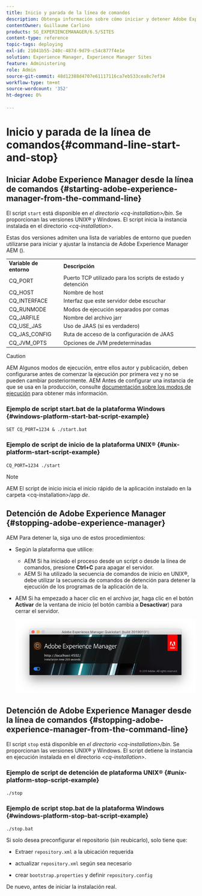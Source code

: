 ```yaml
---
title: Inicio y parada de la línea de comandos
description: Obtenga información sobre cómo iniciar y detener Adobe Experience Manager desde la línea de comandos.
contentOwner: Guillaume Carlino
products: SG_EXPERIENCEMANAGER/6.5/SITES
content-type: reference
topic-tags: deploying
exl-id: 21041b55-240c-487d-9d79-c54c877f4e1e
solution: Experience Manager, Experience Manager Sites
feature: Administering
role: Admin
source-git-commit: 48d12388d4707e61117116ca7eb533cea8c7ef34
workflow-type: tm+mt
source-wordcount: '352'
ht-degree: 0%

---
```


# Inicio y parada de la línea de comandos{#command-line-start-and-stop}

## Iniciar Adobe Experience Manager desde la línea de comandos {#starting-adobe-experience-manager-from-the-command-line}

El script `start` está disponible en *el directorio &lt;cq-installation>/bin*. Se proporcionan las versiones UNIX® y Windows. El script inicia la instancia instalada en el directorio *&lt;cq-installation>*.

Estas dos versiones admiten una lista de variables de entorno que pueden utilizarse para iniciar y ajustar la instancia de Adobe Experience Manager AEM ().

<table>
 <tbody>
  <tr>
   <td><strong>Variable de entorno </strong></td>
   <td><strong>Descripción </strong></td>
  </tr>
  <tr>
   <td>CQ_PORT</td>
   <td>Puerto TCP utilizado para los scripts de estado y detención <br /> </td>
  </tr>
  <tr>
   <td>CQ_HOST</td>
   <td>Nombre de host<br /> </td>
  </tr>
  <tr>
   <td>CQ_INTERFACE</td>
   <td>Interfaz que este servidor debe escuchar <br /> </td>
  </tr>
  <tr>
   <td>CQ_RUNMODE</td>
   <td>Modos de ejecución separados por comas <br /> </td>
  </tr>
  <tr>
   <td>CQ_JARFILE</td>
   <td>Nombre del archivo jarr<br /> </td>
  </tr>
  <tr>
   <td>CQ_USE_JAS</td>
   <td>Uso de JAAS (si es verdadero)<br /> </td>
  </tr>
  <tr>
   <td>CQ_JAS_CONFIG</td>
   <td>Ruta de acceso de la configuración de JAAS <br /> </td>
  </tr>
  <tr>
   <td>CQ_JVM_OPTS</td>
   <td>Opciones de JVM predeterminadas<br /> </td>
  </tr>
 </tbody>
</table>

>[!CAUTION]
>
>AEM Algunos modos de ejecución, entre ellos autor y publicación, deben configurarse antes de comenzar la ejecución por primera vez y no se pueden cambiar posteriormente. AEM Antes de configurar una instancia de que se usa en la producción, consulte [documentación sobre los modos de ejecución](/help/sites-deploying/configure-runmodes.md) para obtener más información.

### Ejemplo de script start.bat de la plataforma Windows {#windows-platform-start-bat-script-example}

```shell
SET CQ_PORT=1234 & ./start.bat
```

### Ejemplo de script de inicio de la plataforma UNIX® {#unix-platform-start-script-example}

```shell
CQ_PORT=1234 ./start
```

>[!NOTE]
>
>AEM El script de inicio inicia el inicio rápido de la aplicación instalado en la carpeta &lt;cq-installation>/app *de*.

## Detención de Adobe Experience Manager {#stopping-adobe-experience-manager}

AEM Para detener la, siga uno de estos procedimientos:

* Según la plataforma que utilice:

   * AEM Si ha iniciado el proceso desde un script o desde la línea de comandos, presione **Ctrl+C** para apagar el servidor.
   * AEM Si ha utilizado la secuencia de comandos de inicio en UNIX®, debe utilizar la secuencia de comandos de detención para detener la ejecución de los programas de la aplicación de la.

* AEM Si ha empezado a hacer clic en el archivo jar, haga clic en el botón **Activar** de la ventana de inicio (el botón cambia a **Desactivar**) para cerrar el servidor.

  ![chlimage_1-63](assets/chlimage_1-63.png)

## Detención de Adobe Experience Manager desde la línea de comandos {#stopping-adobe-experience-manager-from-the-command-line}

El script `stop` está disponible en *el directorio &lt;cq-installation>/bin*. Se proporcionan las versiones UNIX® y Windows. El script detiene la instancia en ejecución instalada en el directorio *&lt;cq-installation>*.

### Ejemplo de script de detención de plataforma UNIX® {#unix-platform-stop-script-example}

```shell
./stop
```

### Ejemplo de script stop.bat de la plataforma Windows {#windows-platform-stop-bat-script-example}

```shell
./stop.bat
```

Si solo desea preconfigurar el repositorio (sin reubicarlo), solo tiene que:

* Extraer `repository.xml` a la ubicación requerida

* actualizar `repository.xml` según sea necesario

* crear `bootstrap.properties` y definir `repository.config`

De nuevo, antes de iniciar la instalación real.
